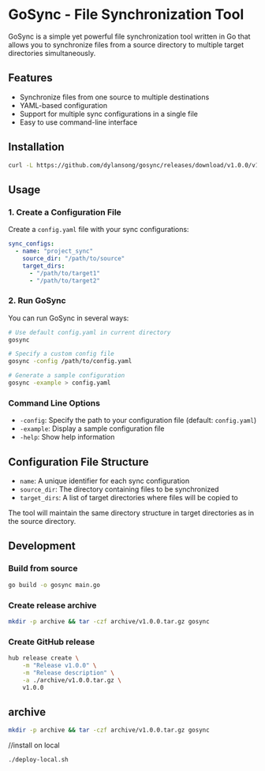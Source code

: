 # GoSync - File Synchronization Tool

GoSync is a simple yet powerful file synchronization tool written in Go that allows you to synchronize files from a source directory to multiple target directories simultaneously.

## Features
- Synchronize files from one source to multiple destinations
- YAML-based configuration
- Support for multiple sync configurations in a single file
- Easy to use command-line interface

## Installation
```bash
curl -L https://github.com/dylansong/gosync/releases/download/v1.0.0/v1.0.0.tar.gz | tar -xz -C /usr/local/bin
```

## Usage

### 1. Create a Configuration File
Create a `config.yaml` file with your sync configurations:

```yaml
sync_configs:
  - name: "project_sync"
    source_dir: "/path/to/source"
    target_dirs:
      - "/path/to/target1"
      - "/path/to/target2"
```

### 2. Run GoSync
You can run GoSync in several ways:

```bash
# Use default config.yaml in current directory
gosync

# Specify a custom config file
gosync -config /path/to/config.yaml

# Generate a sample configuration
gosync -example > config.yaml
```

### Command Line Options
- `-config`: Specify the path to your configuration file (default: `config.yaml`)
- `-example`: Display a sample configuration file
- `-help`: Show help information

## Configuration File Structure
- `name`: A unique identifier for each sync configuration
- `source_dir`: The directory containing files to be synchronized
- `target_dirs`: A list of target directories where files will be copied to

The tool will maintain the same directory structure in target directories as in the source directory.

## Development

### Build from source
```bash
go build -o gosync main.go
```

### Create release archive
```bash
mkdir -p archive && tar -czf archive/v1.0.0.tar.gz gosync
```

### Create GitHub release
```bash
hub release create \
    -m "Release v1.0.0" \
    -m "Release description" \
    -a ./archive/v1.0.0.tar.gz \
    v1.0.0
```

## archive
```bash
mkdir -p archive && tar -czf archive/v1.0.0.tar.gz gosync
```

//install on local
```bash
./deploy-local.sh
```
